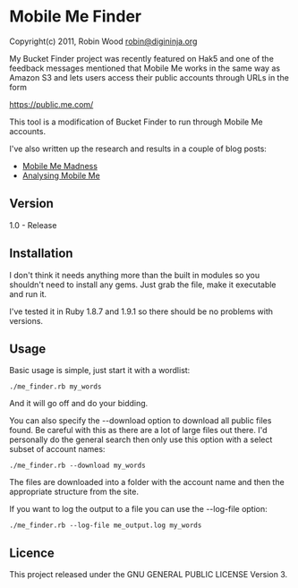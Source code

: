 # Mobile Me Finder

Copyright(c) 2011, Robin Wood <robin@digininja.org>

My Bucket Finder project was recently featured on Hak5 and one of the feedback
messages mentioned that Mobile Me works in the same way as Amazon S3 and lets
users access their public accounts through URLs in the form

https://public.me.com/<account name>

This tool is a modification of Bucket Finder to run through Mobile Me accounts.

I've also written up the research and results in a couple of blog posts:

* [Mobile Me Madness](http://www.digininja.org/blog/mobile_me_madness.php)
* [Analysing Mobile Me](http://www.digininja.org/blog/analysing_mobile_me.php)

## Version
1.0 - Release

## Installation
I don't think it needs anything more than the built in modules so you shouldn't
need to install any gems. Just grab the file, make it executable and run it.

I've tested it in Ruby 1.8.7 and 1.9.1 so there should be no problems with versions.

## Usage
Basic usage is simple, just start it with a wordlist:

```
./me_finder.rb my_words
```

And it will go off and do your bidding.

You can also specify the --download option to download all public files found.
Be careful with this as there are a lot of large files out there. I'd personally
do the general search then only use this option with a select subset of account
names:

```
./me_finder.rb --download my_words
```

The files are downloaded into a folder with the account name and then the
appropriate structure from the site.

If you want to log the output to a file you can use the --log-file option:

```
./me_finder.rb --log-file me_output.log my_words
```

## Licence

This project released under the GNU GENERAL PUBLIC LICENSE Version 3.
